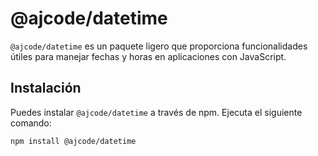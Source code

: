 # @ajcode/datetime

`@ajcode/datetime` es un paquete ligero que proporciona funcionalidades útiles para manejar fechas y horas en aplicaciones con JavaScript.

## Instalación

Puedes instalar `@ajcode/datetime` a través de npm. Ejecuta el siguiente comando:

```bash
npm install @ajcode/datetime
